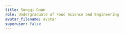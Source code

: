```yaml
---
title: Songqi Duan
role: Undergraduate of Food Science and Engineering
avatar_filename: avatar
superuser: false
---
```

